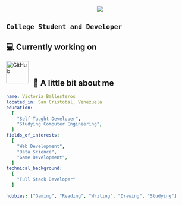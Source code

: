 <p align="center">
  <img src="https://capsule-render.vercel.app/api?type=venom&height=175&color=gradient&text=Hi%20there!"/>
</p>

`College Student and Developer`
<br />
---
<h2> 💻 Currently working on </h2>
<img align="left" alt="GitHub" width="60px" style="padding-right:10px;" src="https://cdn.jsdelivr.net/gh/devicons/devicon/icons/github/github-original.svg" />

<br />

<h2>🌸 A little bit about me</h2>

```yaml
name: Victoria Ballesteros
located_in: San Cristobal, Venezuela
education:
  [
    "Self-Taught Developer",
    "Studying Computer Engineering",
  ]
fields_of_interests:
  [
    "Web Development",
    "Data Science",
    "Game Development",
  ]
technical_background:
  [
    "Full Stack Developer"
  ]
  
hobbies: ["Gaming", "Reading", "Writing", "Drawing", "Studying"]
```
